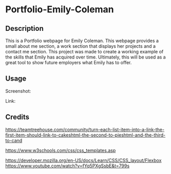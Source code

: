 # Portfolio-Emily-Coleman

## Description

This is a Portfolio webpage for Emily Coleman. This webpage provides a small about me section, a work section that displays her projects and a contact me section. This project was made to create a working example of the skills that Emily has acquired over time. Ultimately, this will be used as a great tool to show future employers what Emily has to offer. 

<!-- needs a properly structured description -->

## Usage

<!-- will need a screenshot of the webpage and a link to the LIVE webpage -->
Screenshot:
[](assets/images/ADV-CSS-HW.jpg)

Link:




## Credits

<!-- helped troubleshoot how to turn a word into a link to a webpage -->
https://teamtreehouse.com/community/turn-each-list-item-into-a-link-the-first-item-should-link-to-cakeshtml-the-second-to-pieshtml-and-the-third-to-cand
<!-- used to help structure my css -->
https://www.w3schools.com/css/css_templates.asp
<!-- Flexbox help -->
https://developer.mozilla.org/en-US/docs/Learn/CSS/CSS_layout/Flexbox
https://www.youtube.com/watch?v=fYq5PXgSsbE&t=799s
